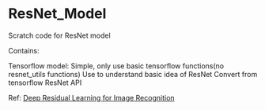 # ResNet_Model
Scratch code for ResNet model

Contains:

Tensorflow model: 
Simple, only use basic tensorflow functions(no resnet_utils functions)
Use to understand basic idea of ResNet
Convert from tensorflow ResNet API


Ref: [Deep Residual Learning for Image Recognition](https://arxiv.org/pdf/1512.03385v1.pdf)
